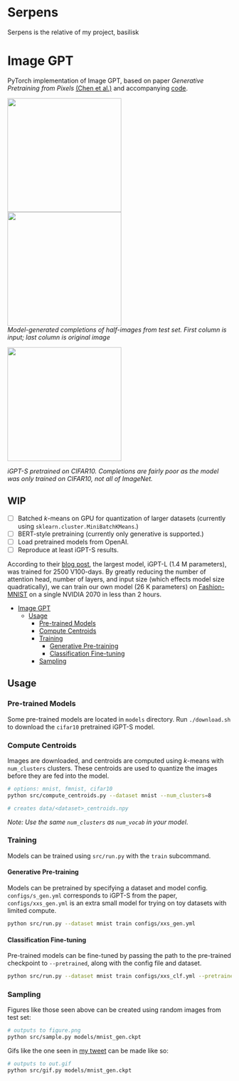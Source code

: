 # Serpens

Serpens is the relative of my project, basilisk

# Image GPT

PyTorch implementation of Image GPT, based on paper *Generative Pretraining from Pixels* [(Chen et al.)](https://cdn.openai.com/papers/Generative_Pretraining_from_Pixels_V2.pdf)
and accompanying [code](https://github.com/openai/image-gpt).

<img src="figures/mnist.png" height="256px"/> <img src="figures/fmnist.png" height="256px"/>
<br>
*Model-generated completions of half-images from test set. First column is
input; last column is original image*

<img src="figures/cifar10.png" height="256px"/>
<br>

*iGPT-S pretrained on CIFAR10. Completions are fairly poor as the model was
only trained on CIFAR10, not all of ImageNet.*


## WIP
 - [ ] Batched *k*-means on GPU for quantization of larger datasets (currently using
     `sklearn.cluster.MiniBatchKMeans`.)
 - [ ] BERT-style pretraining (currently only generative is supported.)
 - [ ] Load pretrained models from OpenAI.
 - [ ] Reproduce at least iGPT-S results.

According to their [blog post](https://openai.com/blog/image-gpt/), the largest
model, iGPT-L (1.4 M parameters), was trained for 2500 V100-days. By greatly reducing the number of
attention head, number of layers, and input size (which effects model size
quadratically), we can train our own model (26 K parameters) on
[Fashion-MNIST](https://github.com/zalandoresearch/fashion-mnist) on a single
NVIDIA 2070 in less than 2 hours.

- [Image GPT](#image-gpt)
  * [Usage](#usage)
    + [Pre-trained Models](#pre-trained-models)
    + [Compute Centroids](#compute-centroids)
    + [Training](#training)
      - [Generative Pre-training](#generative-pre-training)
      - [Classification Fine-tuning](#classification-fine-tuning)
    + [Sampling](#sampling)

## Usage

### Pre-trained Models

Some pre-trained models are located in `models` directory. Run `./download.sh`
to download the `cifar10` pretrained iGPT-S model.

### Compute Centroids

Images are downloaded, and centroids are computed using *k*-means with
`num_clusters` clusters.  These centroids are used to quantize the images before
they are fed into the model.

```bash
# options: mnist, fmnist, cifar10
python src/compute_centroids.py --dataset mnist --num_clusters=8

# creates data/<dataset>_centroids.npy
```

*Note: Use the same `num_clusters` as `num_vocab` in your model*.

### Training

Models can be trained using `src/run.py` with the `train` subcommand. 

#### Generative Pre-training

Models can be pretrained by specifying a dataset and model config.
`configs/s_gen.yml` corresponds to iGPT-S from the paper, `configs/xxs_gen.yml`
is an extra small model for trying on toy datasets with limited compute.

```bash
python src/run.py --dataset mnist train configs/xxs_gen.yml
```

#### Classification Fine-tuning

Pre-trained models can be fine-tuned by passing the path to the pre-trained
checkpoint to `--pretrained`, along with the config file and dataset.

```bash
python src/run.py --dataset mnist train configs/xxs_clf.yml --pretrained=models/mnist_gen.ckpt`
```

### Sampling 

Figures like those seen above can be created using random images from
test set:

```bash
# outputs to figure.png
python src/sample.py models/mnist_gen.ckpt
```

Gifs like the one seen in [my tweet](https://twitter.com/teddykoker/status/1275809619705806850) can be made
like so:

```bash
# outputs to out.gif
python src/gif.py models/mnist_gen.ckpt
```
